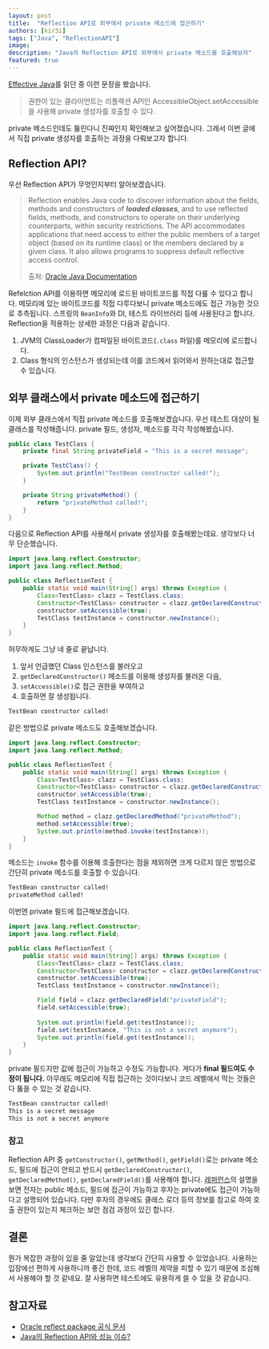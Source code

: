 ```yaml
---
layout: post
title:  "Reflection API로 외부에서 private 메소드에 접근하기"
authors: [kir3i]
tags: ["Java", "ReflectionAPI"]
image: 
description: "Java의 Reflection API로 외부에서 private 메소드를 호출해보자"
featured: true
---
```


[Effective Java](https://book.naver.com/bookdb/book_detail.naver?bid=14097515)를 읽던 중 이런 문장을 봤습니다.
> 권한이 있는 클라이언트는 리플렉션 API인 AccessibleObject.setAccessible을 사용해 private 생성자를 호출할 수 있다.

private 메소드인데도 뚫린다니 진짜인지 확인해보고 싶어졌습니다. 그래서 이번 글에서 직접 private 생성자를 호출하는 과정을 다뤄보고자 합니다.

## Reflection API?

우선 Reflection API가 무엇인지부터 알아보겠습니다.

> Reflection enables Java code to discover information about the fields, methods and constructors of ***loaded classes***, and to use reflected fields, methods, and constructors to operate on their underlying counterparts, within security restrictions. The API accommodates applications that need access to either the public members of a target object (based on its runtime class) or the members declared by a given class. It also allows programs to suppress default reflective access control.
>
> 출처: [Oracle Java Documentation](https://docs.oracle.com/javase/8/docs/technotes/guides/reflection/index.html)

Refelction API를 이용하면 메모리에 로드된 바이트코드를 직접 다룰 수 있다고 합니다. 메모리에 있는 바이트코드를 직접 다루다보니 private 메소드에도 접근 가능한 것으로 추측됩니다. 스프링의 `BeanInfo`와 DI, 테스트 라이브러리 등에 사용된다고 합니다. Reflection을 적용하는 상세한 과정은 다음과 같습니다.

1. JVM의 ClassLoader가 컴파일된 바이트코드(`.class` 파일)를 메모리에 로드합니다.
2. Class 형식의 인스턴스가 생성되는데 이를 코드에서 읽어와서 원하는대로 접근할 수 있습니다.

## 외부 클래스에서 private 메소드에 접근하기

이제 외부 클래스에서 직접 private 메소드를 호출해보겠습니다. 우선 테스트 대상이 될 클래스를 작성해줍니다. private 필드, 생성자, 메소드를 각각 작성해봤습니다.

```java
public class TestClass {
    private final String privateField = "This is a secret message";

    private TestClass() {
        System.out.println("TestBean constructor called!");
    }

    private String privateMethod() {
        return "privateMethod called!";
    }
}

```

다음으로 Reflection API를 사용해서 private 생성자를 호출해봤는데요. 생각보다 너무 단순했습니다.

```java
import java.lang.reflect.Constructor;
import java.lang.reflect.Method;

public class ReflectionTest {
    public static void main(String[] args) throws Exception {
        Class<TestClass> clazz = TestClass.class;
        Constructor<TestClass> constructor = clazz.getDeclaredConstructor();
        constructor.setAccessible(true);
        TestClass testInstance = constructor.newInstance();
    }
}
```

허무하게도 그냥 네 줄로 끝납니다.

1. 앞서 언급했던 Class 인스턴스를 불러오고
2. `getDeclaredConstructor()` 메소드를 이용해 생성자를 불러온 다음,
3. `setAccessible()`로 접근 권한을 부여하고
4. 호출하면 잘 생성됩니다.

```sh
TestBean constructor called!
```

같은 방법으로 private 메소드도 호출해보겠습니다.

```java
import java.lang.reflect.Constructor;
import java.lang.reflect.Method;

public class ReflectionTest {
    public static void main(String[] args) throws Exception {
        Class<TestClass> clazz = TestClass.class;
        Constructor<TestClass> constructor = clazz.getDeclaredConstructor();
        constructor.setAccessible(true);
        TestClass testInstance = constructor.newInstance();

        Method method = clazz.getDeclaredMethod("privateMethod");
        method.setAccessible(true);
        System.out.println(method.invoke(testInstance));
    }
}
```

메소드는 `invoke` 함수를 이용해 호출한다는 점을 제외하면 크게 다르지 않은 방법으로 간단히 private 메소드를 호출할 수 있습니다.

```sh
TestBean constructor called!
privateMethod called!
```

이번엔 private 필드에 접근해보겠습니다.

```java
import java.lang.reflect.Constructor;
import java.lang.reflect.Field;

public class ReflectionTest {
    public static void main(String[] args) throws Exception {
        Class<TestClass> clazz = TestClass.class;
        Constructor<TestClass> constructor = clazz.getDeclaredConstructor();
        constructor.setAccessible(true);
        TestClass testInstance = constructor.newInstance();

        Field field = clazz.getDeclaredField("privateField");
        field.setAccessible(true);
        
        System.out.println(field.get(testInstance));
        field.set(testInstance, "This is not a secret anymore");
        System.out.println(field.get(testInstance));
    }
}
```

private 필드지만 값에 접근이 가능하고 수정도 가능합니다. 게다가 **final 필드여도 수정이 됩니다.** 아무래도 메모리에 직접 접근하는 것이다보니 코드 레벨에서 막는 것들은 다 뚫을 수 있는 것 같습니다.

```sh
TestBean constructor called!
This is a secret message
This is not a secret anymore
```

### 참고

Reflection API 중 `getConstructor()`, `getMethod()`, `getField()`로는 private 메소드, 필드에 접근이 안되고 반드시 `getDeclaredConstructor()`, `getDeclaredMethod()`, `getDeclaredField()`를 사용해야 합니다. [레퍼런스](https://docs.oracle.com/javase/8/docs/api/java/lang/Class.html#getConstructor-java.lang.Class...-)의 설명을 보면 전자는 public 메소드, 필드에 접근이 가능하고 후자는 private에도 접근이 가능하다고 설명되어 있습니다. 다만 후자의 경우에도 클래스 로더 등의 정보를 참고로 하여 호출 권한이 있는지 체크하는 보안 점검 과정이 있긴 합니다.

## 결론

뭔가 복잡한 과정이 있을 줄 알았는데 생각보다 간단히 사용할 수 있었습니다. 사용하는 입장에선 편하게 사용하니까 좋긴 한데, 코드 레벨의 제약을 피할 수 있기 때문에 조심해서 사용해야 할 것 같네요. 잘 사용하면 테스트에도 유용하게 쓸 수 있을 것 같습니다.

## 참고자료

- [Oracle reflect package 공식 문서](https://docs.oracle.com/javase/8/docs/api/java/lang/reflect/package-summary.html)
- [Java의 Reflection API와 성능 이슈?](https://lob-dev.tistory.com/entry/Java%EC%9D%98-Reflection-API)
